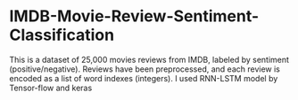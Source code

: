 # IMDB-Movie-Review-Sentiment-Classification
This is a dataset of 25,000 movies reviews from IMDB, labeled by sentiment (positive/negative). Reviews have been preprocessed, and each review is encoded as a list of word indexes (integers). I used RNN-LSTM model by Tensor-flow and keras
